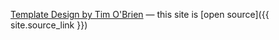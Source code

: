 

[Template Design by Tim O'Brien](https://github.com/t413/SinglePaged)
&mdash;
this site is [open source]({{ site.source_link }})
